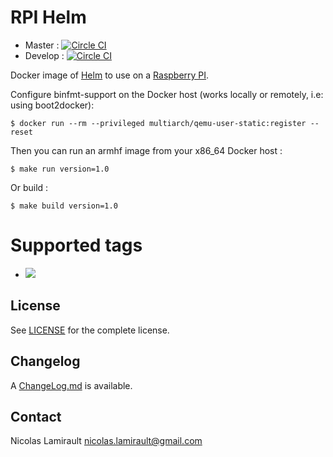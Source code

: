 # RPI Helm

* Master : [![Circle CI](https://circleci.com/gh/zeiot/rpi-helm/tree/master.svg?style=svg)](https://circleci.com/gh/zeiot/rpi-helm/tree/master)
* Develop : [![Circle CI](https://circleci.com/gh/zeiot/rpi-helm/tree/develop.svg?style=svg)](https://circleci.com/gh/zeiot/rpi-helm/tree/develop)

Docker image of [Helm][] to use on a [Raspberry PI][].

Configure binfmt-support on the Docker host (works locally or remotely, i.e: using boot2docker):

    $ docker run --rm --privileged multiarch/qemu-user-static:register --reset

Then you can run an armhf image from your x86_64 Docker host :

    $ make run version=1.0

Or build :

    $ make build version=1.0


# Supported tags

* [![](https://images.microbadger.com/badges/version/zeiot/rpi-helm.svg)](http://microbadger.com/images/zeiot/rpi-helm "Get your own version badge on microbadger.com")


## License

See [LICENSE](LICENSE) for the complete license.


## Changelog

A [ChangeLog.md](ChangeLog.md) is available.


## Contact

Nicolas Lamirault <nicolas.lamirault@gmail.com>


[Raspberry PI]: https://www.raspberrypi.org/
[Helm]: https://github.com/kubernetes/helm
